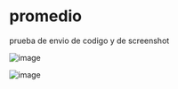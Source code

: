 # promedio
prueba de envio de codigo y de screenshot



![image](https://github.com/user-attachments/assets/ab66164b-93e6-46b6-b2e2-eaa5f8317aa3)

![image](https://github.com/user-attachments/assets/d2992093-6b13-4493-a24b-a4116cff4edc)
